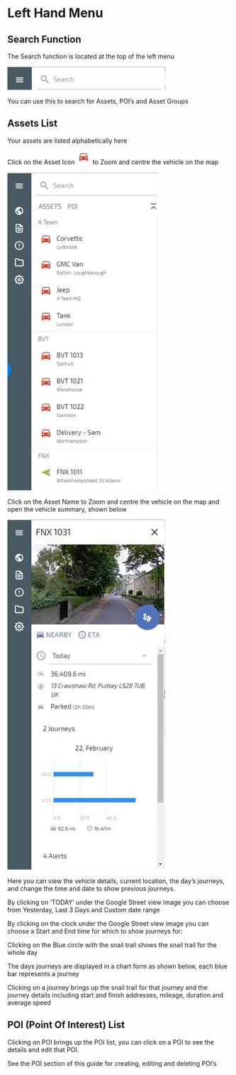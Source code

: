 # Left Hand Menu

## Search Function

The Search function is located at the top of the left menu

![Search Box](img/Search.JPG)

You can use this to search for Assets, POI’s and Asset Groups

## Assets List

Your assets are listed alphabetically here

Click on the Asset Icon ![Parked Icon](img/parked-asset.jpg) to Zoom and centre the vehicle on the map

![Asset List](img/asset-list.jpg)

Click on the Asset Name
to Zoom and centre the vehicle on the map and open the vehicle summary, shown below

![Single Asset View](img/single-asset-view.jpg)

Here you can view the vehicle details, current location, the day’s journeys, and change the time and date to show previous journeys.

By clicking on ‘TODAY’ under the Google Street view image you can choose from Yesterday, Last 3 Days and Custom date range



By clicking on the clock under the Google Street view image you can choose a Start and End time for which to show journeys for:



Clicking on the Blue circle with the snail trail shows the snail trail for the whole day

The days journeys are displayed in a chart form as shown below, each blue bar represents a journey



Clicking on a journey brings up the snail trail for that journey and the journey details including start and finish addresses, mileage, duration and average speed



## POI (Point Of Interest) List 

Clicking on POI brings up the POI list, you can click on a POI to see the details and edit that POI.

See the POI section of this guide for creating, editing and deleting POI’s




<!--stackedit_data:
eyJoaXN0b3J5IjpbMTM5MDg0MDQ2LC0xMTc0MzA5MDQ0LDQyOT
Q1MDg2NF19
-->